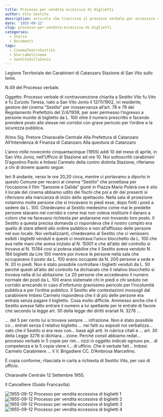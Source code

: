 ```yaml
---
title: Processo per vendita eccessiva di biglietti
author: Vito Sestito
description: articolo che trasrisve il processo verbale per eccessiva vendita di biglietti
date: '1955-09-12'
slug: processo-per-vendita-eccessiva-di-biglietti
categories:
  - Storia
  - Documenti
tags:
  - CinemaTeatroSestito
  - StoriaDelCinema
  - SanVitoSulloIonio
---
```


Legione Territoriale dei Carabinieri di Catanzaro Stazione di San Vito sullo Ionio.

N.49 del Processo verbale.

Oggetto: Processo verbale di contravvenzione chiarita a Sestito Vito fu Vito e fu Zurzolo Teresa, nato a San Vito Jonio il 12/11/1902, ivi residente, gestore del cinema “Sestito” per inosservanza all’art. 78 e 79 del Regolamento Prefettizio del 2/4/1938, per aver permesso l’ingresso a persone munite di biglietto da L. 100 oltre il numero prescritto e facendo prendere posto alle stesse nei corridoi con grave pericolo per l’ordine e la sicurezza pubblica.

Ill/mo Sig. Pretore Chiaravalle Centrale
Alla Prefettura di Catanzaro
All’Intendenza di Finanza di Catanzaro
Alla questura di Catanzaro

L’anno mille novecento cinquantacinque (1955) addì 10 del mese di aprile, in San Vito Jonio, nell’Ufficio di Stazione ad ore 10. Noi sottoscritti carabinieri D’agostino Paolo e Imbesi Carmelo della contro distinta Stazione, riferiamo a chi di dovere quanto segue:

Ieri 9 andante, verso le ore 20,20 circa, mentre ci portavamo a diporto in questo Comune per recarci al cinema “Sestito” che proiettava per l’occasione il film “Sansone e Dalida”  giunti in Piazza Mario Polerà ove è sito il locale del cinema abbiamo udito dei fischi che poi a dir dei presenti si riferivano alla mancanza di inizio dello spettacolo. Nella sala di proiezione notammo molte persone che si trovavano in piedi esse, dopo finiti i posti a sedere da L. 100. Chiedevamo al Sestito medesimo come mai le predette persone stavano nei corridoi e come mai non voleva restituire il danaro a coloro che ne facevano richiesta per andarsene non trovando loro posto. Il Sestito a questa precisa domanda ci rispondeva che il nostro compito era quello di stare attenti allo ordine pubblico e non all’afflusso delle persone nel suo locale. Noi verbalizzanti, chiedevamo al Sestito che ci venissero esibiti i biglietti venduti e questi ci mostrava l’unico blocchetto da L. 100 che ava nelle mani che aveva iniziato al N. 15001 e che all’atto del controllo si trovava al N. 15184 così si poteva stabilire che il Sestito aveva venduto N. 184 biglietti da Lire 100 mentre poi invece le persone nella sala che occupavano il posto da L. 100 erano occupate da N. 200 persone a sede e N. 20 in piedi. Non è stato possibile controllare i biglietti venduti da L. 50 perché questi all’atto del controllo ha dichiarato che il relativo blocchetto si trovava nella di lui abitazione. Le 20 persone che accedevano il numero normale dei posti da L. 100 erano sistemate chi in piedi e chi seduto nei corridoi arrecando in caso d’infortunio gravissimo pericolo per l’incolumità pubblica e per l’ordine pubblico. Il Sestito alle contestazioni mossogli dal carabiniere Imbesi Carmelo rispondeva che il di più delle persone era entrata senza pagare il biglietto. Cosa molto difficile. Ammesso anche che il Sestito avesse fatto entrare il numero a lui spettante per le entrate di favore che secondo la legge art. 30 della legge dei diritti erariali N. 3276 ... 

... del 5 per cento lui si trovava sempre ... infrazione. Non è stato possibile co... entrati senza il relativo biglietto ... nei fatti su esposti noi verbalizza… vato che il Sestito si era reso con… base agli artt. In rubrica citati e ... art. 30 della Legge 3276 si dichiara… zione. Perché consti abbiamo redat… processo verbale in 5 copie per rim... rizzi in oggetto indicati ognuno pe… di competenza e la 5 copia viene t... di ufficio. Che è verbale fatt... Imbesi Carmelo Carabiniere ... Il V. Brigadiere CC. D’Ambrosa Marcellino.

È copia conforme, rilasciata in carta a richiesta di Sestito Vito, per uso di ufficio.

Chiaravalle Centrale 12 Settembre 1955.

Il Cancelliere (Guido Francavilla)

![1955-09-12 Processo per vendita eccessiva di biglietti 1](images/19550912Processoverbale1.jpg)
![1955-09-12 Processo per vendita eccessiva di biglietti 2](images/19550912Processoverbale2.jpg)
![1955-09-12 Processo per vendita eccessiva di biglietti 3](images/19550912Processoverbale3.jpg)
![1955-09-12 Processo per vendita eccessiva di biglietti 4](images/19550912Processoverbale4.jpg)
